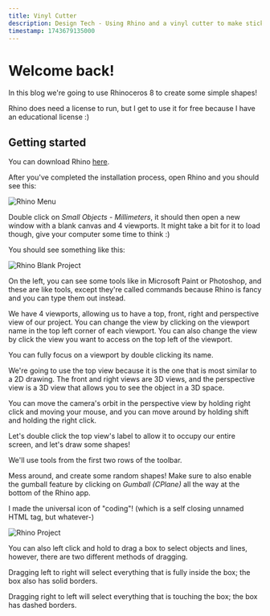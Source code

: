 ```yaml
---
title: Vinyl Cutter
description: Design Tech - Using Rhino and a vinyl cutter to make stickers and decals!
timestamp: 1743679135000
---
```


# Welcome back!

In this blog we're going to use Rhinoceros 8 to create some simple shapes!

Rhino does need a license to run, but I get to use it for free because I have an educational license :)

## Getting started

You can download Rhino [here](https://www.rhino3d.com/download/rhino/8/evaluation).

After you've completed the installation process, open Rhino and you should see this:

![Rhino Menu]($lib/assets/rhino_menu.webp?enhanced)

Double click on *Small Objects - Millimeters*, it should then open a new window with a blank canvas and 4 viewports. It might take a bit for it to load though, give your computer some time to think :)

You should see something like this:

![Rhino Blank Project]($lib/assets/rhino_blank_project.webp?enhanced)

On the left, you can see some tools like in Microsoft Paint or Photoshop, and these are like tools, except they're called commands because Rhino is fancy and you can type them out instead.

We have 4 viewports, allowing us to have a top, front, right and perspective view of our project. You can change the view by clicking on the viewport name in the top left corner of each viewport. You can also change the view by click the view you want to access on the top left of the viewport.

You can fully focus on a viewport by double clicking its name.

We're going to use the top view because it is the one that is most similar to a 2D drawing. The front and right views are 3D views, and the perspective view is a 3D view that allows you to see the object in a 3D space.

You can move the camera's orbit in the perspective view by holding right click and moving your mouse, and you can move around by holding shift and holding the right click.

Let's double click the top view's label to allow it to occupy our entire screen, and let's draw some shapes!

We'll use tools from the first two rows of the toolbar.

Mess around, and create some random shapes! Make sure to also enable the gumball feature by clicking on *Gumball (CPlane)* all the way at the bottom of the Rhino app.

I made the universal icon of "coding"! (which is a self closing unnamed HTML tag, but whatever-)

![Rhino Project]($lib/assets/rhino_gumball_enabled.webp?enhanced)

You can also left click and hold to drag a box to select objects and lines, however, there are two different methods of dragging.

Dragging left to right will select everything that is fully inside the box; the box also has solid borders.

Dragging right to left will select everything that is touching the box; the box has dashed borders.
